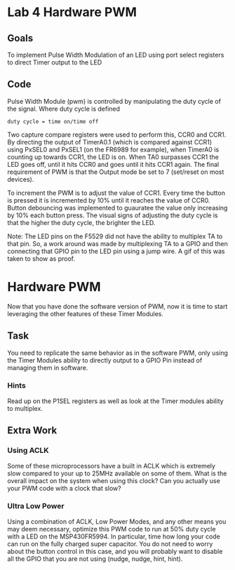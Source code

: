 # Lab 4 Hardware PWM
## Goals
To implement Pulse Width Modulation of an LED using port select registers to direct Timer output to the LED
## Code
Pulse Width Module (pwm) is controlled by manipulating the duty cycle of the signal. Where duty cycle is defined 

    duty cycle = time on/time off
  
Two capture compare registers were used to perform this, CCR0 and CCR1. By directing the output of TimerA0.1 (which is compared against CCR1) using PxSEL0 and PxSEL1 (on the FR6989 for example), when TimerA0 is counting up towards CCR1, the LED is on. When TA0 surpasses CCR1 the LED goes off, until it hits CCR0 and goes until it hits CCR1 again. The final requirement of PWM is that the Output mode be set to 7 (set/reset on most devices). 

To increment the PWM is to adjust the value of CCR1. Every time the button is pressed it is incremented by 10% until it reaches the value of CCR0. Button debouncing was implemented to guauratee the value only increasing by 10% each button press.  The visual signs of adjusting the duty cycle is that the higher the duty cycle, the brighter the LED. 

Note: The LED pins on the F5529 did not have the ability to multiplex TA to that pin. So, a work around was made by multiplexing TA to a GPIO and then connecting that GPIO pin to the LED pin using a jump wire. A gif of this was taken to show as proof. 

# Hardware PWM
Now that you have done the software version of PWM, now it is time to start leveraging the other features of these Timer Modules.

## Task
You need to replicate the same behavior as in the software PWM, only using the Timer Modules ability to directly output to a GPIO Pin instead of managing them in software. 

### Hints 
Read up on the P1SEL registers as well as look at the Timer modules ability to multiplex.

## Extra Work
### Using ACLK
Some of these microprocessors have a built in ACLK which is extremely slow compared to your up to 25MHz available on some of them. What is the overall impact on the system when using this clock? Can you actually use your PWM code with a clock that slow?

### Ultra Low Power
Using a combination of ACLK, Low Power Modes, and any other means you may deem necessary, optimize this PWM code to run at 50% duty cycle with a LED on the MSP430FR5994. In particular, time how long your code can run on the fully charged super capacitor. You do not need to worry about the button control in this case, and you will probably want to disable all the GPIO that you are not using (nudge, nudge, hint, hint).
